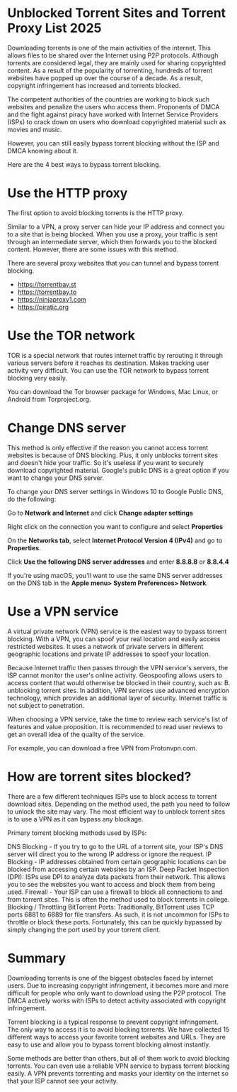 # Unblocked Torrent Sites and Torrent Proxy List 2025

Downloading torrents is one of the main activities of the internet. This allows files to be shared over the Internet using P2P protocols. Although torrents are considered legal, they are mainly used for sharing copyrighted content. As a result of the popularity of torrenting, hundreds of torrent websites have popped up over the course of a decade. As a result, copyright infringement has increased and torrents blocked.

The competent authorities of the countries are working to block such websites and penalize the users who access them. Proponents of DMCA and the fight against piracy have worked with Internet Service Providers (ISPs) to crack down on users who download copyrighted material such as movies and music.

However, you can still easily bypass torrent blocking without the ISP and DMCA knowing about it.

Here are the 4 best ways to bypass torrent blocking.

# Use the HTTP proxy
The first option to avoid blocking torrents is the HTTP proxy.

Similar to a VPN, a proxy server can hide your IP address and connect you to a site that is being blocked. When you use a proxy, your traffic is sent through an intermediate server, which then forwards you to the blocked content. However, there are some issues with this method.

There are several proxy websites that you can tunnel and bypass torrent blocking.

- https://torrentbay.st
- https://torrentbay.to
- https://ninjaproxy1.com
- https://piratic.org



# Use the TOR network
TOR is a special network that routes internet traffic by rerouting it through various servers before it reaches its destination. Makes tracking user activity very difficult. You can use the TOR network to bypass torrent blocking very easily.

You can download the Tor browser package for Windows, Mac Linux, or Android from Torproject.org.


# Change DNS server
This method is only effective if the reason you cannot access torrent websites is because of DNS blocking. Plus, it only unblocks torrent sites and doesn't hide your traffic. So it's useless if you want to securely download copyrighted material. Google's public DNS is a great option if you want to change your DNS server.

To change your DNS server settings in Windows 10 to Google Public DNS, do the following:

Go to **Network and Internet** and click **Change adapter settings**

Right click on the connection you want to configure and select **Properties**

On the **Networks tab**, select **Internet Protocol Version 4 (IPv4)** and go to **Properties**.

Click **Use the following DNS server addresses** and enter **8.8.8.8** or **8.8.4.4**

If you're using macOS, you'll want to use the same DNS server addresses on the DNS tab in the **Apple menu> System Preferences> Network**.




# Use a VPN service
A virtual private network (VPN) service is the easiest way to bypass torrent blocking. With a VPN, you can spoof your real location and easily access restricted websites. It uses a network of private servers in different geographic locations and private IP addresses to spoof your location.

Because Internet traffic then passes through the VPN service's servers, the ISP cannot monitor the user's online activity. Geospoofing allows users to access content that would otherwise be blocked in their country, such as: B. unblocking torrent sites. In addition, VPN services use advanced encryption technology, which provides an additional layer of security. Internet traffic is not subject to penetration.

When choosing a VPN service, take the time to review each service's list of features and value proposition. It is recommended to read user reviews to get an overall idea of the quality of the service.

For example, you can download a free VPN from Protonvpn.com.




# How are torrent sites blocked?
There are a few different techniques ISPs use to block access to torrent download sites. Depending on the method used, the path you need to follow to unlock the site may vary. The most efficient way to unblock torrent sites is to use a VPN as it can bypass any blockage.

Primary torrent blocking methods used by ISPs:

DNS Blocking - If you try to go to the URL of a torrent site, your ISP's DNS server will direct you to the wrong IP address or ignore the request.
IP Blocking - IP addresses obtained from certain geographic locations can be blocked from accessing certain websites by an ISP.
Deep Packet Inspection (DPI): ISPs use DPI to analyze data packets from their network. This allows you to see the websites you want to access and block them from being used.
Firewall - Your ISP can use a firewall to block all connections to and from torrent sites. This is often the method used to block torrents in college.
Blocking / Throttling BitTorrent Ports: Traditionally, BitTorrent uses TCP ports 6881 to 6889 for file transfers. As such, it is not uncommon for ISPs to throttle or block these ports. Fortunately, this can be quickly bypassed by simply changing the port used by your torrent client.



# Summary
Downloading torrents is one of the biggest obstacles faced by internet users. Due to increasing copyright infringement, it becomes more and more difficult for people who only want to download using the P2P protocol. The DMCA actively works with ISPs to detect activity associated with copyright infringement.

Torrent blocking is a typical response to prevent copyright infringement. The only way to access it is to avoid blocking torrents. We have collected 15 different ways to access your favorite torrent websites and URLs. They are easy to use and allow you to bypass torrent blocking almost instantly.

Some methods are better than others, but all of them work to avoid blocking torrents. You can even use a reliable VPN service to bypass torrent blocking easily. A VPN prevents torrenting and masks your identity on the internet so that your ISP cannot see your activity.
